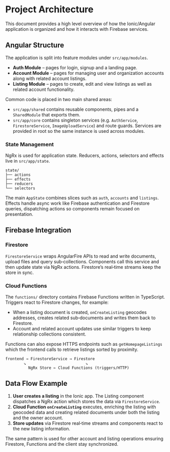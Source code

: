 # Project Architecture

This document provides a high level overview of how the Ionic/Angular application is organized and how it interacts with Firebase services.

## Angular Structure

The application is split into feature modules under `src/app/modules`.

- **Auth Module** – pages for login, signup and a landing page.
- **Account Module** – pages for managing user and organization accounts along with related account listings.
- **Listing Module** – pages to create, edit and view listings as well as related account functionality.

Common code is placed in two main shared areas:

- `src/app/shared` contains reusable components, pipes and a `SharedModule` that exports them.
- `src/app/core` contains singleton services (e.g. `AuthService`, `FirestoreService`, `ImageUploadService`) and route guards. Services are provided in root so the same instance is used across modules.

### State Management

NgRx is used for application state. Reducers, actions, selectors and effects live in `src/app/state`.

```
state/
├── actions
├── effects
├── reducers
└── selectors
```

The main `AppState` combines slices such as `auth`, `accounts` and `listings`. Effects handle async work like Firebase authentication and Firestore queries, dispatching actions so components remain focused on presentation.

## Firebase Integration

### Firestore

`FirestoreService` wraps AngularFire APIs to read and write documents, upload files and query sub‑collections. Components call this service and then update state via NgRx actions. Firestore’s real‑time streams keep the store in sync.

### Cloud Functions

The `functions/` directory contains Firebase Functions written in TypeScript. Triggers react to Firestore changes, for example:

- When a listing document is created, `onCreateListing` geocodes addresses, creates related sub‑documents and writes them back to Firestore.
- Account and related account updates use similar triggers to keep relationship collections consistent.

Functions can also expose HTTPS endpoints such as `getHomepageListings` which the frontend calls to retrieve listings sorted by proximity.

```
frontend → FirestoreService → Firestore
        ↘                          ↘
          NgRx Store ← Cloud Functions (triggers/HTTP)
```

## Data Flow Example

1. **User creates a listing** in the Ionic app. The Listing component dispatches a NgRx action which stores the data via `FirestoreService`.
2. **Cloud Function `onCreateListing`** executes, enriching the listing with geocoded data and creating related documents under both the listing and the owner account.
3. **Store updates** via Firestore real‑time streams and components react to the new listing information.

The same pattern is used for other account and listing operations ensuring Firestore, Functions and the client stay synchronized.
